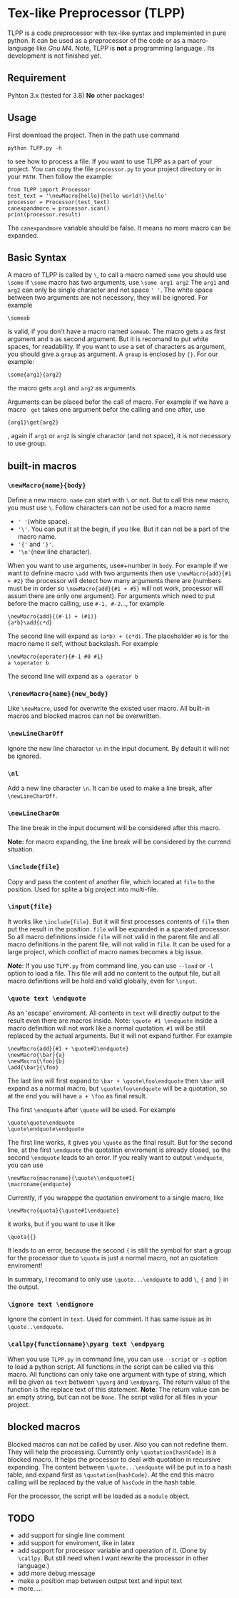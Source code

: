 # Tex-like Preprocessor (TLPP)
TLPP is a code preprocessor with tex-like syntax and implemented in pure python. It can be used as a preprocessor of the code or as a macro-language like *Gnu M4*. Note, TLPP is **not** a programming language . Its development is not finished yet.
## Requirement
Pyhton 3.x (tested for 3.8)
**No** other packages!
## Usage
First download the project. Then in the path use command
```
python TLPP.py -h
```
to see how to process a file. If you want to use TLPP as a part of your project. You can copy the file ```processor.py``` to your project directory or in your ```PATH```. Then follow the example:
```
from TLPP import Processor
test_text = '\newMacro{hello}{hello world!}\hello'
processor = Processor(test_text)
canexpandmore = processor.scan()
print(processor.result)
```
The ```canexpandmore``` variable should be false. It means no more macro can be expanded.
## Basic Syntax
A macro of TLPP is called by ```\```, to call a macro named ```some``` you should use
```\some```
if ```\some``` macro has two arguments, use
```\some arg1 arg2```
The ```arg1``` and ```arg2``` can only be single character and not space ```' '```. The white space between two arguments are not necessory, they will be ignored. For example
```
\someab
```
is valid, if you don't have a macro named ```someab```. The macro gets ```a``` as first argument and ```b``` as second argument. But it is recomand to put white spaces, for readability. If you want to use a set of characters as argument, you should give a ```group``` as argument. A ```group``` is enclosed by ```{}```. For our example:
```
\some{arg1}{arg2}
```
the macro gets ```arg1``` and ```arg2``` as arguments.

Arguments can be placed befor the call of macro. For example if we have a macro ```
get``` takes one argument befor the calling and one after, use
```
{arg1}\get{arg2}
```
, again if ```arg1``` or ```arg2``` is single charactor (and not space), it is not necessory to use group.
## built-in macros
### ```\newMacro{name}{body}```
Define a new macro. ```name``` can start with ```\``` or not. But to call this new macro, you must use ```\```. Follow characters can not be used for a macro name
 - ```' '```(white space).
 - ```'\'```. You can put it at the begin, if you like. But it can not be a part of the macro name.
 - ```'{'``` and ```'}'```.
 - ```'\n'```(new line character).

When you want to use arguments, use```#```+number in ```body```. For example if we want to defnine macro ```\add``` with two arguments then use
```\newMacro{add}{#1 + #2}```
the processor will detect how many arguments there are (numbers must be in order so ```\newMacro{add}{#1 + #5}``` will not work, processor will assum there are only one argument). For arguments which need to put before the macro calling, use ```#-1, #-2```..., for example
```
\newMacro{add}{(#-1) + (#1)}
{a*b}\add{c*d}
```
The second line will expand as ```(a*b) + (c*d)```. The placeholder ```#0``` is for the macro name it self, without backslash. For example
```
\newMacro{operater}{#-1 #0 #1}
a \operator b
```
The second line will expand as ```a operator b```
### ```\renewMacro{name}{new_body}```
Like ```\newMacro```, used for overwrite the existed user macro. All built-in macros and blocked macros can not be overwritten.
### ```\newLineCharOff```
Ignore the new line charactor ```\n``` in the input document. By default it will not be ignored.
### ```\nl```
Add a new line character ```\n```. It can be used to make a line break, after ```\newLineCharOff```.
### ```\newLineCharOn```
The line break in the input document will be considered after this macro.

**Note:** for macro expanding, the line break will be considered by the currend situation.

### ```\include{file}```
Copy and pass the content of another file, which located at ```file``` to the position. Used for splite a big project into multi-file.
### ```\input{file}```
It works like ```\include{file}```. But it will first processes contents of ```file``` then put the result in the position. ```file``` will be expanded in a sparated processor. So all macro definitions inside ```file``` will not valid in the parent file and all macro definitions in the parent file, will not valid in ```file```. It can be used for a large project, which conflict of macro names becomes a big issue.

***Note***: If you use ```TLPP.py``` from command line, you can use ```--load``` or ```-l``` option to load a file. This file will add no content to the output file, but all macro definitions will be hold and valid globally, even for ```\input```.
### ```\quote text \endquote```
As an 'escape' enviroment. All contents in ```text``` will directly output to the result even there are macros inside. Note: ```\quote #1 \endquote``` inside a macro definition will not work like a normal quotation. ```#1``` will be still replaced by the actual arguments. But it will not expand further. For example
```
\newMacro{add}{#1 + \quote#2\endquote}
\newMacro{\bar}{a}
\newMacro{\foo}{b}
\add{\bar}{\foo}
```
The last line will first expand to ```\bar + \quote\foo\endquote``` then ```\bar``` will expand as a normal macro, but ```\quote\foo\endquote``` will be a quotation, so at the end you will have ```a + \foo``` as final result.

The first ```\endquote``` after ```\quote``` will be used. For example
```
\quote\quote\endquote
\quote\endquote\endquote
```
The first line works, it gives you ```\quote``` as the final result. But for the second line, at the first ```\endquote``` the quotation enviroment is already closed, so the second ```\endquote``` leads to an error. If you really want to output ```\endquote```, you can use
```
\newMacro{macroname}{\quote\\endquote#1}
\macroname{endquote}
```

Currently, if you wrapppe the quotation enviroment to a single macro, like
```
\newMacro{quota}{\quote#1\endquote}
```
it works, but if you want to use it like
```
\quota{{}
```
It leads to an error, because the second ```{``` is still the symbol for start a group for the processor due to ```\quota``` is just a normal macro, not an quotation enviroment!

In summary, I recomand to only use ```\quote...\endquote``` to add ```\```, ```{``` and ```}``` in the output.
### ```\ignore text \endignore```
Ignore the content in ```text```. Used for comment. It has same issue as in ```\quote..\endquote```.

### ```\callpy{functionname}\pyarg text \endpyarg```
When you use ```TLPP.py``` in command line, you can use ```--script``` or ```-s``` option to load a python script. All functions in the script can be called via this macro. All functions can only take one argument with type of string, which will be given as ```text``` between ```\pyarg``` and ```\endpyarg```. The return value of the function is the replace text of this statement. **Note**: The return value can be an empty string, but can not be ```None```. The script valid for all files in your project.

## blocked macros
Blocked macros can not be called by user. Also you can not redefine them. They will help the processing. Currently only ```\quotation{hashCode}``` is a blocked macro. It helps the processor to deal with quotation in recursive expanding. The content between ```\quote...\endquote``` will be put in to a hash table, and expand first as ```\quotation{hashCode}```. At the end this macro calling will be replaced by the value of ```hasCode``` in the hash table.

For the processor, the script will be loaded as a ```module``` object.

## TODO
- add support for single line comment
- add support for enviroment, like in latex
- add support for processor variable and operation of it. (Done by ```\callpy```. But still need when I want rewrite the processor in other language.)
- add more debug message
- make a position map between output text and input text
- more.....
